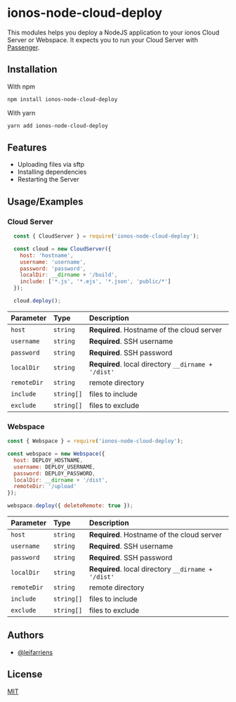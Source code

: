 
# ionos-node-cloud-deploy

This modules helps you deploy a NodeJS application to your ionos Cloud Server or Webspace.
It expects you to run your Cloud Server with [Passenger](https://www.phusionpassenger.com/docs/tutorials/what_is_passenger/ "Phusion Passenger Docs").

## Installation

With npm

```bash
npm install ionos-node-cloud-deploy
```

With yarn

```bash
yarn add ionos-node-cloud-deploy
```

## Features

* Uploading files via sftp
* Installing dependencies
* Restarting the Server

## Usage/Examples

### Cloud Server

```javascript
  const { CloudServer } = require('ionos-node-cloud-deploy');

  const cloud = new CloudServer({
    host: 'hostname',
    username: 'username',
    password: 'password',
    localDir: __dirname + '/build',
    include: ['*.js', '*.ejs', '*.json', 'public/*']
  });

  cloud.deploy();
```

| Parameter   | Type       | Description                                         |
| :---------- | :--------- | :-------------------------------------------------- |
| `host`      | `string`   | **Required**. Hostname of the cloud server          |
| `username`  | `string`   | **Required**. SSH username                          |
| `password`  | `string`   | **Required**. SSH password                          |
| `localDir`  | `string`   | **Required**. local directory `__dirname + '/dist'` |
| `remoteDir` | `string`   | remote directory                                    |
| `include`   | `string[]` | files to include                                    |
| `exclude`   | `string[]` | files to exclude                                    |

### Webspace

```javascript
const { Webspace } = require('ionos-node-cloud-deploy');

const webspace = new Webspace({
  host: DEPLOY_HOSTNAME,
  username: DEPLOY_USERNAME,
  password: DEPLOY_PASSWORD,
  localDir: __dirname + '/dist',
  remoteDir: '/upload'
});

webspace.deploy({ deleteRemote: true });
```

| Parameter   | Type       | Description                                         |
| :---------- | :--------- | :-------------------------------------------------- |
| `host`      | `string`   | **Required**. Hostname of the cloud server          |
| `username`  | `string`   | **Required**. SSH username                          |
| `password`  | `string`   | **Required**. SSH password                          |
| `localDir`  | `string`   | **Required**. local directory `__dirname + '/dist'` |
| `remoteDir` | `string`   | remote directory                                    |
| `include`   | `string[]` | files to include                                    |
| `exclude`   | `string[]` | files to exclude                                    |
  
## Authors

* [@leifarriens](https://www.github.com/leifarriens)

## License

[MIT](../blob/main/LICENSE)
  